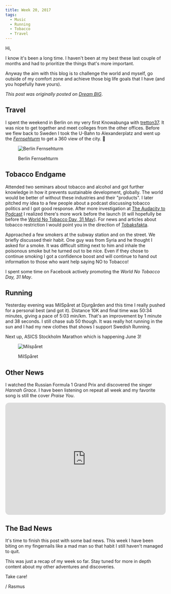 ```yaml
---
title: Week 20, 2017
tags:
  - Music
  - Running
  - Tobacco
  - Travel
---
```


Hi,

I know it's been a long time. I haven't been at my best these last couple of months and had to prioritize the things that's more important.

Anyway the aim with this blog is to challenge the world and myself, go outside of my comfort zone and achieve those big life goals that I have (and you hopefully have yours).

<!--more-->

*This post was originally posted on [Dream BIG](https://rasmus-nordling.netlify.app/2017/05/19/weekly-news/)*.

## Travel

I spent the weekend in Berlin on my very first Knowabunga with [tretton37](https://tretton37.com/). It was nice to get together and meet colleges from the other offices. Before we flew back to Sweden I took the U-Bahn to Alexanderplatz and went up the [_Fernsehturm_](https://en.wikipedia.org/wiki/Fernsehturm_Berlin) to get a 360 view of the city. 🙂

<figure>

  ![Berlin Fernsehturm](/img/travel/fernsehturm-1-regular.webp)
  <figcaption>Berlin Fernsehturm</figcaption>
</figure>

## Tobacco Endgame

Attended two seminars about tobacco and alcohol and got further knowledge in how it prevents sustainable development, globally.
The world would be better of without these industries and their "products".
I later pitched my idea to a few people about a podcast discussing tobacco politics and I got good response.
After more investigation at [The Audacity to Podcast](https://theaudacitytopodcast.com/getting-started/) I realized there's more work before the launch (it will hopefully be before the [World No Tobacco Day, 31 May](https://www.who.int/tobacco/wntd/en/)).
For news and articles about tobacco restriction I would point you in the direction of [Tobaksfakta](https://tobaksfakta.se/kategori/english/).

Approached a few smokers at the subway station and on the street. We briefly discussed their habit. One guy was from Syria and he thought I asked for a smoke.
It was difficult sitting next to him and inhale the poisonous smoke but he turned out to be nice. Even if they chose to continue smoking I got a confidence boost and will continue to hand out information to those who want help saying NO to Tobacco!

I spent some time on Facebook actively promoting the *World No Tobacco Day, 31 May*.

## Running

Yesterday evening was MilSpåret at Djurgården and this time I really pushed for a personal best (and got it).
Distance 10K and final time was 50:34 minutes, giving a pace of 5:03 min/km. That's an improvement by 1 minute and 38 seconds. I still chase sub 50 though.
It was really hot running in the sun and I had my new clothes that shows I support Swedish Running.

Next up, ASICS Stockholm Marathon which is happening June 3!

<figure>

  ![Milspåret](/img/rasmus/milsparet2017-regular.webp)
  <figcaption>MilSpåret</figcaption>
</figure>

## Other News

I watched the Russian Formula 1 Grand Prix and discovered the singer *Hannah Grace*.
I have been listening on repeat all week and my favorite song is still the cover *Praise You*.

<iframe style="border-radius:12px" src="https://open.spotify.com/embed/album/2RT7XJYngmx9fK4YS4Gt0b?utm_source=generator" width="100%" height="352" frameBorder="0" allowfullscreen="" allow="autoplay; clipboard-write; encrypted-media; fullscreen; picture-in-picture" loading="lazy"></iframe>

## The Bad News

It's time to finish this post with some bad news. This week I have been biting on my fingernails like a mad man so that habit I still haven't managed to quit.

This was just a recap of my week so far. Stay tuned for more in depth content about my other adventures and discoveries.

Take care!

/ Rasmus
